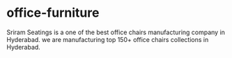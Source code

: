 # office-furniture
Sriram Seatings is a one of the best office chairs manufacturing company in Hyderabad. we are manufacturing top 150+ office chairs collections in Hyderabad.
